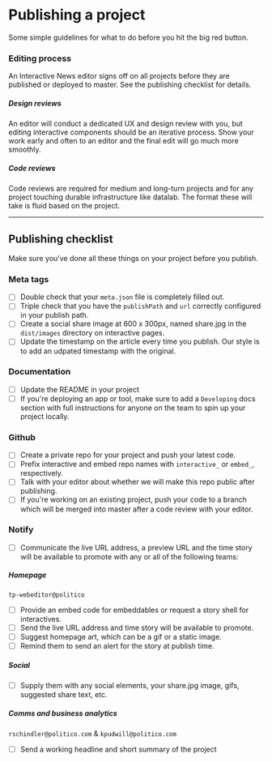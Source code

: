 # Publishing a project

Some simple guidelines for what to do before you hit the big red button.

### Editing process

An Interactive News editor signs off on all projects before they are published or deployed to master. See the publishing checklist for details.

##### Design reviews

An editor will conduct a dedicated UX and design review with you, but editing interactive components should be an iterative process. Show your work early and often to an editor and the final edit will go much more smoothly.

##### Code reviews

Code reviews are required for medium and long-turn projects and for any project touching durable infrastructure like datalab. The format these will take is fluid based on the project.



---

## Publishing checklist

Make sure you've done all these things on your project before you publish.

### Meta tags

* [ ] Double check that your `meta.json` file is completely filled out.
* [ ] Triple check that you have the `publishPath` and `url` correctly configured in your publish path.
* [ ] Create a social share image at 600 x 300px, named share.jpg in the `dist/images` directory on interactive pages.
* [ ] Update the timestamp on the article every time you publish. Our style is to add an udpated timestamp with the original.

### Documentation
* [ ] Update the README in your project
* [ ] If you're deploying an app or tool, make sure to add a `Developing` docs section with full instructions for anyone on the team to spin up your project locally.

### Github

* [ ] Create a private repo for your project and push your latest code.
* [ ] Prefix interactive and embed repo names with `interactive_` or `embed_`, respectively.
* [ ] Talk with your editor about whether we will make this repo public after publishing.
* [ ] If you're working on an existing project, push your code to a branch which will be merged into master after a code review with your editor.

### Notify

- [ ] Communicate the live URL address, a preview URL and the time story will be available to promote with any or all of the following teams:


##### Homepage
`tp-webeditor@politico`
* [ ] Provide an embed code for embeddables or request a story shell for interactives.
* [ ] Send the live URL address and time story will be available to promote.
* [ ] Suggest homepage art, which can be a gif or a static image.
* [ ] Remind them to send an alert for the story at publish time.

##### Social

* [ ] Supply them with any social elements, your share.jpg image, gifs, suggested share text, etc.


##### **Comms and business analytics** 
`rschindler@politico.com` & `kpudwill@politico.com`
* [ ] Send a working headline and short summary of the project



